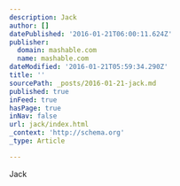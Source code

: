 ```yaml
---
description: Jack
author: []
datePublished: '2016-01-21T06:00:11.624Z'
publisher:
  domain: mashable.com
  name: mashable.com
dateModified: '2016-01-21T05:59:34.290Z'
title: ''
sourcePath: _posts/2016-01-21-jack.md
published: true
inFeed: true
hasPage: true
inNav: false
url: jack/index.html
_context: 'http://schema.org'
_type: Article

---
```

Jack
